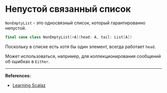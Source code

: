 # Непустой связанный список

`NonEmptyList` - это односвязный список, который гарантированно непустой.

```scala
final case class NonEmptyList[+A](head: A, tail: List[A])
```

Поскольку в списке есть хотя бы один элемент, всегда работает `head`.

Может использоваться, например, для коллекционирования сообщений об ошибках в `Either`.


---

**References:**
- [Learning Scalaz](http://eed3si9n.com/learning-scalaz/Validation.html#NonEmptyList)
